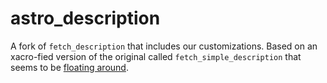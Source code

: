# astro_description

A fork of `fetch_description` that includes our customizations. Based on an xacro-fied version of the original called `fetch_simple_description` that seems to be [floating around](https://github.com/Rowing0914/OpenAI_ROS_dev/tree/1a0ac6f03bb7de53c8696d261b811fda849945dc/fetch_simple_simulation).